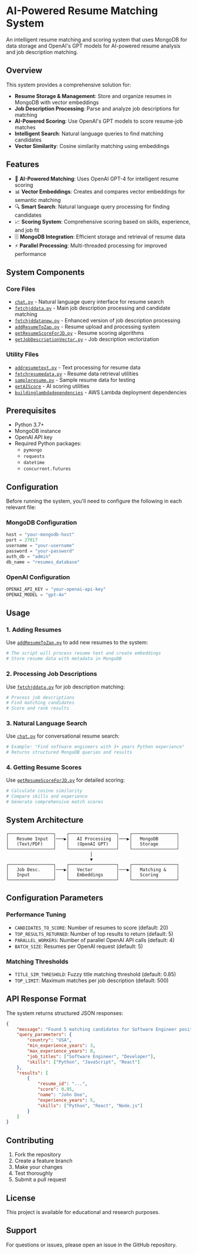 # AI-Powered Resume Matching System

An intelligent resume matching and scoring system that uses MongoDB for data storage and OpenAI's GPT models for AI-powered resume analysis and job description matching.

## Overview

This system provides a comprehensive solution for:
- **Resume Storage & Management**: Store and organize resumes in MongoDB with vector embeddings
- **Job Description Processing**: Parse and analyze job descriptions for matching
- **AI-Powered Scoring**: Use OpenAI's GPT models to score resume-job matches
- **Intelligent Search**: Natural language queries to find matching candidates
- **Vector Similarity**: Cosine similarity matching using embeddings

## Features

- 🤖 **AI-Powered Matching**: Uses OpenAI GPT-4 for intelligent resume scoring
- 📊 **Vector Embeddings**: Creates and compares vector embeddings for semantic matching
- 🔍 **Smart Search**: Natural language query processing for finding candidates
- 📈 **Scoring System**: Comprehensive scoring based on skills, experience, and job fit
- 🗄️ **MongoDB Integration**: Efficient storage and retrieval of resume data
- ⚡ **Parallel Processing**: Multi-threaded processing for improved performance

## System Components

### Core Files

- [`chat.py`](./chat.py) - Natural language query interface for resume search
- [`fetchjddata.py`](./fetchjddata.py) - Main job description processing and candidate matching
- [`fetchjddatanew.py`](./fetchjddatanew.py) - Enhanced version of job description processing
- [`addResumeToZap.py`](./addResumeToZap.py) - Resume upload and processing system
- [`getResumeScoreForJD.py`](./getResumeScoreForJD.py) - Resume scoring algorithms
- [`getJobDescriptionVector.py`](./getJobDescriptionVector.py) - Job description vectorization

### Utility Files

- [`addresumetext.py`](./addresumetext.py) - Text processing for resume data
- [`fetchresumedata.py`](./fetchresumedata.py) - Resume data retrieval utilities
- [`sampleresume.py`](./sampleresume.py) - Sample resume data for testing
- [`getAIScore`](./getAIScore) - AI scoring utilities
- [`buildinglambdadependencies`](./buildinglambdadependencies) - AWS Lambda deployment dependencies

## Prerequisites

- Python 3.7+
- MongoDB instance
- OpenAI API key
- Required Python packages:
  - `pymongo`
  - `requests`
  - `datetime`
  - `concurrent.futures`

## Configuration

Before running the system, you'll need to configure the following in each relevant file:

### MongoDB Configuration

```python
host = "your-mongodb-host"
port = 27017
username = "your-username"
password = "your-password"
auth_db = "admin"
db_name = "resumes_database"
```

### OpenAI Configuration

```python
OPENAI_API_KEY = "your-openai-api-key"
OPENAI_MODEL = "gpt-4o"
```

## Usage

### 1. Adding Resumes

Use [`addResumeToZap.py`](./addResumeToZap.py) to add new resumes to the system:

```python
# The script will process resume text and create embeddings
# Store resume data with metadata in MongoDB
```

### 2. Processing Job Descriptions

Use [`fetchjddata.py`](./fetchjddata.py) for job description matching:

```python
# Process job descriptions
# Find matching candidates
# Score and rank results
```

### 3. Natural Language Search

Use [`chat.py`](./chat.py) for conversational resume search:

```python
# Example: "Find software engineers with 3+ years Python experience"
# Returns structured MongoDB queries and results
```

### 4. Getting Resume Scores

Use [`getResumeScoreForJD.py`](./getResumeScoreForJD.py) for detailed scoring:

```python
# Calculate cosine similarity
# Compare skills and experience
# Generate comprehensive match scores
```

## System Architecture

```
┌─────────────────┐    ┌──────────────────┐    ┌─────────────────┐
│   Resume Input  │───▶│   AI Processing  │───▶│   MongoDB       │
│   (Text/PDF)    │    │   (OpenAI GPT)   │    │   Storage       │
└─────────────────┘    └──────────────────┘    └─────────────────┘
                                │
                                ▼
┌─────────────────┐    ┌──────────────────┐    ┌─────────────────┐
│   Job Desc.     │───▶│   Vector         │───▶│   Matching &    │
│   Input         │    │   Embeddings     │    │   Scoring       │
└─────────────────┘    └──────────────────┘    └─────────────────┘
```

## Configuration Parameters

### Performance Tuning

- `CANDIDATES_TO_SCORE`: Number of resumes to score (default: 20)
- `TOP_RESULTS_RETURNED`: Number of top results to return (default: 5)
- `PARALLEL_WORKERS`: Number of parallel OpenAI API calls (default: 4)
- `BATCH_SIZE`: Resumes per OpenAI request (default: 5)

### Matching Thresholds

- `TITLE_SIM_THRESHOLD`: Fuzzy title matching threshold (default: 0.85)
- `TOP_LIMIT`: Maximum matches per job description (default: 500)

## API Response Format

The system returns structured JSON responses:

```json
{
    "message": "Found 5 matching candidates for Software Engineer position",
    "query_parameters": {
        "country": "USA",
        "min_experience_years": 3,
        "max_experience_years": 8,
        "job_titles": ["Software Engineer", "Developer"],
        "skills": ["Python", "JavaScript", "React"]
    },
    "results": [
        {
            "resume_id": "...",
            "score": 0.95,
            "name": "John Doe",
            "experience_years": 5,
            "skills": ["Python", "React", "Node.js"]
        }
    ]
}
```

## Contributing

1. Fork the repository
2. Create a feature branch
3. Make your changes
4. Test thoroughly
5. Submit a pull request

## License

This project is available for educational and research purposes.

## Support

For questions or issues, please open an issue in the GitHub repository.